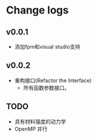 # Change logs

## v0.0.1

- 添加fpm和visual studio支持

## v0.0.2

- 重构接口(Refactor the Interface)
  - 所有函数参数接口。

## TODO

- 具有材料强度的动力学
- OpenMP 并行